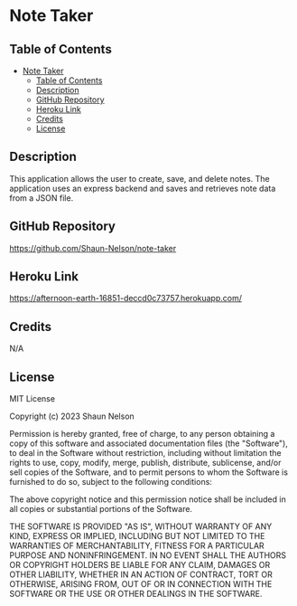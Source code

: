 # Note Taker

## Table of Contents

- [Note Taker](#note-taker)
  - [Table of Contents](#table-of-contents)
  - [Description](#description)
  - [GitHub Repository](#github-repository)
  - [Heroku Link](#heroku-link)
  - [Credits](#credits)
  - [License](#license)

## Description

This application allows the user to create, save, and delete notes. The application uses an express backend and saves and retrieves note data from a JSON file.

## GitHub Repository

https://github.com/Shaun-Nelson/note-taker

## Heroku Link

https://afternoon-earth-16851-deccd0c73757.herokuapp.com/

## Credits

N/A

## License

MIT License

Copyright (c) 2023 Shaun Nelson

Permission is hereby granted, free of charge, to any person obtaining a copy
of this software and associated documentation files (the "Software"), to deal
in the Software without restriction, including without limitation the rights
to use, copy, modify, merge, publish, distribute, sublicense, and/or sell
copies of the Software, and to permit persons to whom the Software is
furnished to do so, subject to the following conditions:

The above copyright notice and this permission notice shall be included in all
copies or substantial portions of the Software.

THE SOFTWARE IS PROVIDED "AS IS", WITHOUT WARRANTY OF ANY KIND, EXPRESS OR
IMPLIED, INCLUDING BUT NOT LIMITED TO THE WARRANTIES OF MERCHANTABILITY,
FITNESS FOR A PARTICULAR PURPOSE AND NONINFRINGEMENT. IN NO EVENT SHALL THE
AUTHORS OR COPYRIGHT HOLDERS BE LIABLE FOR ANY CLAIM, DAMAGES OR OTHER
LIABILITY, WHETHER IN AN ACTION OF CONTRACT, TORT OR OTHERWISE, ARISING FROM,
OUT OF OR IN CONNECTION WITH THE SOFTWARE OR THE USE OR OTHER DEALINGS IN THE
SOFTWARE.
